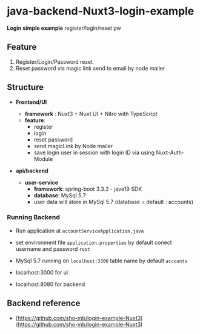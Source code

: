 # java-backend-Nuxt3-login-example

**Login simple example** register/login/reset pw

## Feature
1. Register/Login/Password reset
2. Reset password via magic link send to email by node mailer

## Structure
- **Frontend/UI**
  - **framework** : Nuxt3 + Nuxt UI + Nitro with TypeScript
  - **feature**:
    - register
    - login
    - reset password
    - send magicLink by Node mailer
    - save login user in session with login ID via using Nuxt-Auth-Module
    
- **api/backend**
  - **user-service**
    - **framework**: spring-boot 3.3.2 - jave19 SDK
    - **database**: MySql 5.7
    - user data will store in MySql 5.7 (database = default : accounts)
    
### Running Backend 
- Run application at `accountServiceApplication.java`
- set environment file `application.properties` by default conect username and password `root`
- MySql 5.7 running on `localhost:3306` table name by default `accounts`

- localhost:3000 for ui
- localhost:8080 for backend

## Backend reference 
- [https://github.com/sho-mb/login-example-Nuxt3](https://github.com/sho-mb/login-example-Nuxt3)
